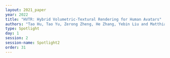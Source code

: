 ```yaml
---
layout: 2021_paper
year: 2022
title: "HVTR: Hybrid Volumetric-Textural Rendering for Human Avatars"
authors: "Tao Hu, Tao Yu, Zerong Zheng, He Zhang, Yebin Liu and Matthias Zwicker"
type: Spotlight
day: 1
session: 2
session-name: Spotlight2
order: 31
---
```

